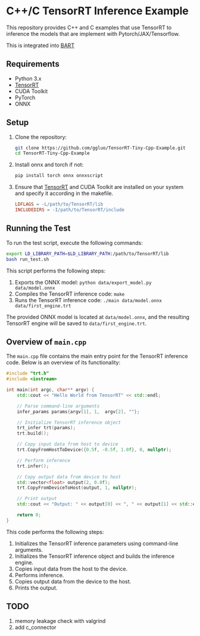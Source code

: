 # C++/C TensorRT Inference Example

This repository provides C++ and C examples that use TensorRT to inference the models that are implement with Pytorch/JAX/Tensorflow.

This is integrated into [BART](https://github.com/mrirecon/bart)

## Requirements

- Python 3.x
- [TensorRT](https://docs.nvidia.com/deeplearning/tensorrt/install-guide/index.html#installing-tar)
- CUDA Toolkit
- PyTorch
- ONNX

## Setup

1. Clone the repository:

    ```bash
    git clone https://github.com/ggluo/TensorRT-Tiny-Cpp-Example.git
    cd TensorRT-Tiny-Cpp-Example
    ```

2. Install onnx and torch if not:

    ```bash
    pip install torch onnx onnxscript
    ```

3. Ensure that [TensorRT](https://docs.nvidia.com/deeplearning/tensorrt/install-guide/index.html#installing-tar) and CUDA Toolkit are installed on your system and specify it according in the makefile.
    ```makefile
    LDFLAGS = -L/path/to/TensorRT/lib
    INCLUDEDIRS = -I/path/to/TensorRT/include
    ```

## Running the Test

To run the test script, execute the following commands:

```bash
export LD_LIBRARY_PATH=$LD_LIBRARY_PATH:/path/to/TensorRT/lib
bash run_test.sh
```

This script performs the following steps:

1. Exports the ONNX model: `python data/export_model.py data/model.onnx`
2. Compiles the TensorRT inference code: `make`
3. Runs the TensorRT inference code: `./main data/model.onnx data/first_engine.trt`

The provided ONNX model is located at `data/model.onnx`, and the resulting TensorRT engine will be saved to `data/first_engine.trt`.

## Overview of `main.cpp`

The `main.cpp` file contains the main entry point for the TensorRT inference code. Below is an overview of its functionality:

```cpp
#include "trt.h"
#include <iostream>

int main(int argc, char** argv) {
    std::cout << "Hello World from TensorRT" << std::endl;

    // Parse command-line arguments
    infer_params params{argv[1], 1,  argv[2], ""}; 

    // Initialize TensorRT inference object
    trt_infer trt(params);
    trt.build();

    // Copy input data from host to device
    trt.CopyFromHostToDevice({0.5f, -0.5f, 1.0f}, 0, nullptr);

    // Perform inference
    trt.infer();

    // Copy output data from device to host
    std::vector<float> output(2, 0.0f);
    trt.CopyFromDeviceToHost(output, 1, nullptr);

    // Print output
    std::cout << "Output: " << output[0] << ", " << output[1] << std::endl;

    return 0;
}
```

This code performs the following steps:

1. Initializes the TensorRT inference parameters using command-line arguments.
2. Initializes the TensorRT inference object and builds the inference engine.
3. Copies input data from the host to the device.
4. Performs inference.
5. Copies output data from the device to the host.
6. Prints the output.

## TODO
1. memory leakage check with valgrind
2. add c_connector
